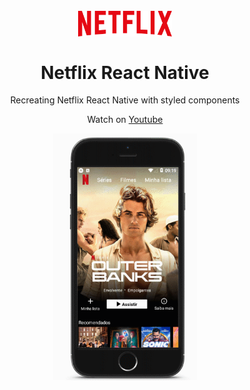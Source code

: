 <h1 align="center">
<br>
  <img src=".github/netflix-logo.png" width="150">
<br>
<br>
Netflix React Native
</h1>

<p align="center">Recreating Netflix React Native with styled components</p>
<p align="center">Watch on <a href="https://www.youtube.com/watch?v=UTfGq8iaSEQ&t">Youtube</a></p>

<div align="center">
   <a href="https://www.youtube.com/watch?v=UTfGq8iaSEQ&t">
   <img align="center" src=".github/app.gif" width="230px">
   </a>

</div>
